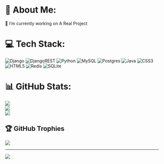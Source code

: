 # 💫 About Me:
🔭 I’m currently working on A Real Project


# 💻 Tech Stack:
![Django](https://img.shields.io/badge/django-%23092E20.svg?style=for-the-badge&logo=django&logoColor=white) ![DjangoREST](https://img.shields.io/badge/DJANGO-REST-ff1709?style=for-the-badge&logo=django&logoColor=white&color=ff1709&labelColor=gray) ![Python](https://img.shields.io/badge/python-3670A0?style=for-the-badge&logo=python&logoColor=ffdd54) ![MySQL](https://img.shields.io/badge/mysql-%2300f.svg?style=for-the-badge&logo=mysql&logoColor=white) ![Postgres](https://img.shields.io/badge/postgres-%23316192.svg?style=for-the-badge&logo=postgresql&logoColor=white) ![Java](https://img.shields.io/badge/java-%23ED8B00.svg?style=for-the-badge&logo=java&logoColor=white) ![CSS3](https://img.shields.io/badge/css3-%231572B6.svg?style=for-the-badge&logo=css3&logoColor=white) ![HTML5](https://img.shields.io/badge/html5-%23E34F26.svg?style=for-the-badge&logo=html5&logoColor=white) ![Redis](https://img.shields.io/badge/redis-%23DD0031.svg?style=for-the-badge&logo=redis&logoColor=white) ![SQLite](https://img.shields.io/badge/sqlite-%2307405e.svg?style=for-the-badge&logo=sqlite&logoColor=white)
# 📊 GitHub Stats:
![](https://github-readme-stats.vercel.app/api?username=ArsalanHabibi14&theme=dark&hide_border=false&include_all_commits=false&count_private=false)<br/>
![](https://github-readme-streak-stats.herokuapp.com/?user=ArsalanHabibi14&theme=dark&hide_border=false)<br/>
![](https://github-readme-stats.vercel.app/api/top-langs/?username=ArsalanHabibi14&theme=dark&hide_border=false&include_all_commits=false&count_private=false&layout=compact)

## 🏆 GitHub Trophies
![](https://github-profile-trophy.vercel.app/?username=ArsalanHabibi14&theme=radical&no-frame=false&no-bg=false&margin-w=4)

---
[![](https://visitcount.itsvg.in/api?id=ArsalanHabibi14&icon=0&color=0)](https://visitcount.itsvg.in)

<!-- Proudly created with GPRM ( https://gprm.itsvg.in ) -->
